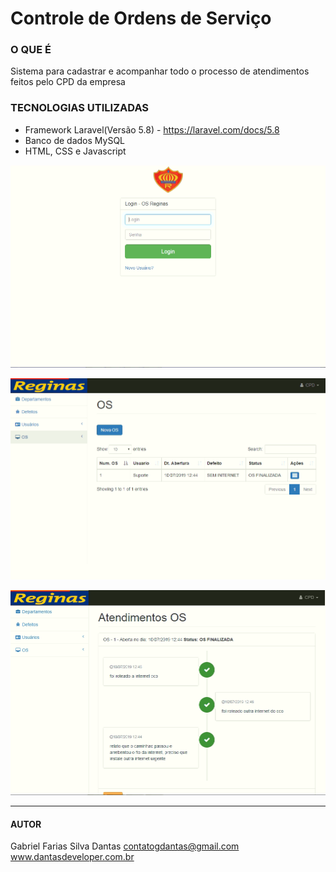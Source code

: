 # Controle de Ordens de Serviço

### O QUE É
Sistema para cadastrar e acompanhar todo o processo de atendimentos feitos pelo CPD da empresa

### TECNOLOGIAS UTILIZADAS
* Framework Laravel(Versão 5.8) - https://laravel.com/docs/5.8
* Banco de dados MySQL
* HTML, CSS e Javascript

![](/public/img/os1.png)

![](/public/img/os2.png)

![](/public/img/os3.png)

----------------------------
#### AUTOR
Gabriel Farias Silva Dantas
contatogdantas@gmail.com
www.dantasdeveloper.com.br